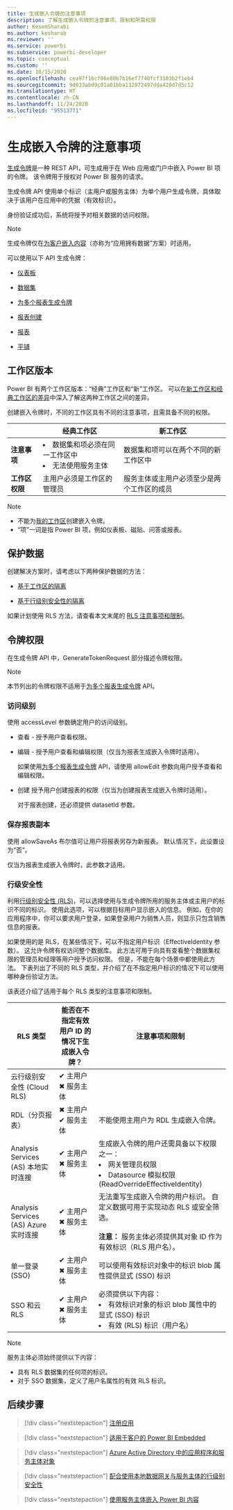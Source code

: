 ```yaml
---
title: 生成嵌入令牌的注意事项
description: 了解生成嵌入令牌的注意事项、限制和所需权限
author: KesemSharabi
ms.author: kesharab
ms.reviewer: ''
ms.service: powerbi
ms.subservice: powerbi-developer
ms.topic: conceptual
ms.custom: ''
ms.date: 10/15/2020
ms.openlocfilehash: cea97f16cf06e80b7b16ef7740fcf3103b2f1eb4
ms.sourcegitcommit: 9d033abd9c01a01bba132972497dda428d7d5c12
ms.translationtype: HT
ms.contentlocale: zh-CN
ms.lasthandoff: 11/24/2020
ms.locfileid: "95513771"
---
```

# <a name="considerations-when-generating-an-embed-token"></a>生成嵌入令牌的注意事项

[生成令牌](/rest/api/power-bi/embedtoken)是一种 REST API，可生成用于在 Web 应用或门户中嵌入 Power BI 项的令牌。 该令牌用于授权对 Power BI 服务的请求。

生成令牌 API 使用单个标识（主用户或服务主体）为单个用户生成令牌，具体取决于该用户在应用中的凭据（有效标识）。

身份验证成功后，系统将授予对相关数据的访问权限。

>[!NOTE]
>生成令牌仅在[为客户嵌入内容](embed-sample-for-customers.md)（亦称为“应用拥有数据”方案）时适用。

可以使用以下 API 生成令牌：

* [仪表板](/rest/api/power-bi/embedtoken/dashboards_generatetokeningroup)

* [数据集](/rest/api/power-bi/embedtoken/datasets_generatetokeningroup)

* [为多个报表生成令牌](/rest/api/power-bi/embedtoken/generatetoken)


* [报表创建](/rest/api/power-bi/embedtoken/reports_generatetokenforcreateingroup)

* [报表](/rest/api/power-bi/embedtoken/reports_generatetokeningroup)

* [平铺](/rest/api/power-bi/embedtoken/tiles_generatetokeningroup)

## <a name="workspace-versions"></a>工作区版本

Power BI 有两个工作区版本：“经典”工作区和“新”工作区。 可以在[新工作区和经典工作区的差异](../../collaborate-share/service-new-workspaces.md#new-and-classic-workspace-differences)中深入了解这两种工作区之间的差异。

创建嵌入令牌时，不同的工作区具有不同的注意事项，且需具备不同的权限。

|                  |经典工作区 |新工作区|
|------------------|---------|--------|
|**注意事项**|<li>数据集和项必须在同一工作区中</li><li>无法使用服务主体</li>  |数据集和项可以在两个不同的新工作区中 |
|**工作区权限**|主用户必须是工作区的管理员  |服务主体或主用户必须至少是两个工作区的成员 |

>[!NOTE]
>* 不能为[我的工作区](../../consumer/end-user-workspaces.md#types-of-workspaces)创建嵌入令牌。
>* “项”一词是指 Power BI 项，例如仪表板、磁贴、问答或报表。

## <a name="securing-your-data"></a>保护数据

创建解决方案时，请考虑以下两种保护数据的方法：

* [基于工作区的隔离](embed-multi-tenancy.md#power-bi-workspace-based-isolation)

* [基于行级别安全性的隔离](embed-multi-tenancy.md#row-level-security-based-isolation)

如果计划使用 RLS 方法，请查看本文末尾的 [RLS 注意事项和限制](generate-embed-token.md#row-level-security)。

## <a name="token-permissions"></a>令牌权限

在生成令牌 API 中，GenerateTokenRequest 部分描述令牌权限。

>[!NOTE]
>本节列出的令牌权限不适用于[为多个报表生成令牌](/rest/api/power-bi/embedtoken/generatetoken) API。

### <a name="access-level"></a>访问级别

使用 accessLevel 参数确定用户的访问级别。

* 查看 - 授予用户查看权限。

* 编辑 - 授予用户查看和编辑权限（仅当为报表生成嵌入令牌时适用）。

    如果使用[为多个报表生成令牌](/rest/api/power-bi/embedtoken/generatetoken) API，请使用 allowEdit 参数向用户授予查看和编辑权限。

* 创建 授予用户创建报表的权限（仅当为创建报表生成嵌入令牌时适用）。

    对于报表创建，还必须提供 datasetId 参数。

### <a name="saving-a-copy-of-the-report"></a>保存报表副本

使用 allowSaveAs 布尔值可让用户将报表另存为新报表。 默认情况下，此设置设为“否”。

仅当为报表生成嵌入令牌时，此参数才适用。

### <a name="row-level-security"></a>行级安全性

利用[行级别安全性 (RLS)](embedded-row-level-security.md)，可以选择使用与生成令牌所用的服务主体或主用户的标识不同的标识。 使用此选项，可以根据目标用户显示嵌入的信息。 例如，在你的应用程序中，你可以要求用户登录，如果登录用户为销售人员，则显示只包含销售信息的报表。

如果使用的是 RLS，在某些情况下，可以不指定用户标识（EffectiveIdentity 参数）。 这允许令牌有权访问整个数据库。 此方法可用于向具有查看整个数据集权限的管理员和经理等用户授予访问权限。 但是，不能在每个场景中都使用此方法。 下表列出了不同的 RLS 类型，并介绍了在不指定用户标识的情况下可以使用哪种身份验证方法。

该表还介绍了适用于每个 RLS 类型的注意事项和限制。

|RLS 类型  |能否在不指定有效用户 ID 的情况下生成嵌入令牌？  |注意事项和限制  |
|---------|---------|---------|
|云行级别安全性 (Cloud RLS)      |✔ 主用户<br/>✖ 服务主体          |         |
|RDL（分页报表）     |✖ 主用户<br/>✔ 服务主体        |不能使用主用户为 RDL 生成嵌入令牌。         |
|Analysis Services (AS) 本地实时连接    |✔ 主用户<br/>✖ 服务主体         |生成嵌入令牌的用户还需具备以下权限之一：<li>网关管理员权限</li><li>Datasource 模拟权限 (ReadOverrideEffectiveIdentity)</li>         |
|Analysis Services (AS) Azure 实时连接    |✔ 主用户<br/>✖ 服务主体         |无法重写生成嵌入令牌的用户标识。 自定义数据可用于实现动态 RLS 或安全筛选。<br/><br/>**注意：** 服务主体必须提供其对象 ID 作为有效标识（RLS 用户名）。         |
|单一登录 (SSO)     |✔ 主用户<br/>✖ 服务主体         |可以使用有效标识对象中的标识 blob 属性提供显式 (SSO) 标识         |
|SSO 和云 RLS     |✔ 主用户<br/>✖ 服务主体         |必须提供以下内容：<li>有效标识对象的标识 blob 属性中的显式 (SSO) 标识</li><li>有效 (RLS) 标识（用户名）</li>         |

>[!NOTE]
>服务主体必须始终提供以下内容：
>* 具有 RLS 数据集的任何项的标识。
>* 对于 SSO 数据集，定义了用户名属性的有效 RLS 标识。

## <a name="next-steps"></a>后续步骤

>[!div class="nextstepaction"]
>[注册应用](register-app.md)

> [!div class="nextstepaction"]
>[适用于客户的 Power BI Embedded](embed-sample-for-customers.md)

>[!div class="nextstepaction"]
>[Azure Active Directory 中的应用程序和服务主体对象](/azure/active-directory/develop/app-objects-and-service-principals)

>[!div class="nextstepaction"]
>[配合使用本地数据网关与服务主体的行级别安全性](embedded-row-level-security.md#on-premises-data-gateway-with-service-principal)

>[!div class="nextstepaction"]
>[使用服务主体嵌入 Power BI 内容](embed-service-principal.md)